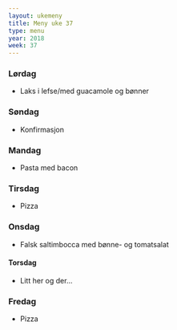 ```yaml
---
layout: ukemeny
title: Meny uke 37
type: menu
year: 2018
week: 37
---
```


### Lørdag

- Laks i lefse/med guacamole og bønner

### Søndag

- Konfirmasjon

### Mandag

- Pasta med bacon

### Tirsdag

- Pizza

### Onsdag

- Falsk saltimbocca med bønne- og tomatsalat

#### Torsdag

- Litt her og der...

### Fredag

- Pizza

